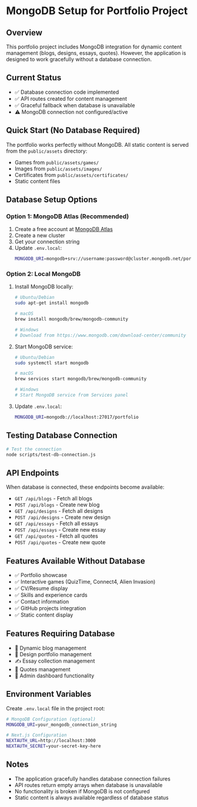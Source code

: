 # MongoDB Setup for Portfolio Project

## Overview
This portfolio project includes MongoDB integration for dynamic content management (blogs, designs, essays, quotes). However, the application is designed to work gracefully without a database connection.

## Current Status
- ✅ Database connection code implemented
- ✅ API routes created for content management
- ✅ Graceful fallback when database is unavailable
- ⚠️ MongoDB connection not configured/active

## Quick Start (No Database Required)
The portfolio works perfectly without MongoDB. All static content is served from the `public/assets` directory:
- Games from `public/assets/games/`
- Images from `public/assets/images/`
- Certificates from `public/assets/certificates/`
- Static content files

## Database Setup Options

### Option 1: MongoDB Atlas (Recommended)
1. Create a free account at [MongoDB Atlas](https://www.mongodb.com/atlas)
2. Create a new cluster
3. Get your connection string
4. Update `.env.local`:
   ```bash
   MONGODB_URI=mongodb+srv://username:password@cluster.mongodb.net/portfolio?retryWrites=true&w=majority
   ```

### Option 2: Local MongoDB
1. Install MongoDB locally:
   ```bash
   # Ubuntu/Debian
   sudo apt-get install mongodb
   
   # macOS
   brew install mongodb/brew/mongodb-community
   
   # Windows
   # Download from https://www.mongodb.com/download-center/community
   ```

2. Start MongoDB service:
   ```bash
   # Ubuntu/Debian
   sudo systemctl start mongodb
   
   # macOS
   brew services start mongodb/brew/mongodb-community
   
   # Windows
   # Start MongoDB service from Services panel
   ```

3. Update `.env.local`:
   ```bash
   MONGODB_URI=mongodb://localhost:27017/portfolio
   ```

## Testing Database Connection

```bash
# Test the connection
node scripts/test-db-connection.js
```

## API Endpoints
When database is connected, these endpoints become available:
- `GET /api/blogs` - Fetch all blogs
- `POST /api/blogs` - Create new blog
- `GET /api/designs` - Fetch all designs
- `POST /api/designs` - Create new design
- `GET /api/essays` - Fetch all essays
- `POST /api/essays` - Create new essay
- `GET /api/quotes` - Fetch all quotes
- `POST /api/quotes` - Create new quote

## Features Available Without Database
- ✅ Portfolio showcase
- ✅ Interactive games (QuizTime, Connect4, Alien Invasion)
- ✅ CV/Resume display
- ✅ Skills and experience cards
- ✅ Contact information
- ✅ GitHub projects integration
- ✅ Static content display

## Features Requiring Database
- 📝 Dynamic blog management
- 🎨 Design portfolio management
- ✍️ Essay collection management
- 💭 Quotes management
- 👤 Admin dashboard functionality

## Environment Variables
Create `.env.local` file in the project root:
```bash
# MongoDB Configuration (optional)
MONGODB_URI=your_mongodb_connection_string

# Next.js Configuration
NEXTAUTH_URL=http://localhost:3000
NEXTAUTH_SECRET=your-secret-key-here
```

## Notes
- The application gracefully handles database connection failures
- API routes return empty arrays when database is unavailable
- No functionality is broken if MongoDB is not configured
- Static content is always available regardless of database status